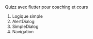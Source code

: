 Quizz avec flutter pour coaching et cours

1. Logique simple
2. AlertDialog
3. SimpleDialog
4. Navigation
